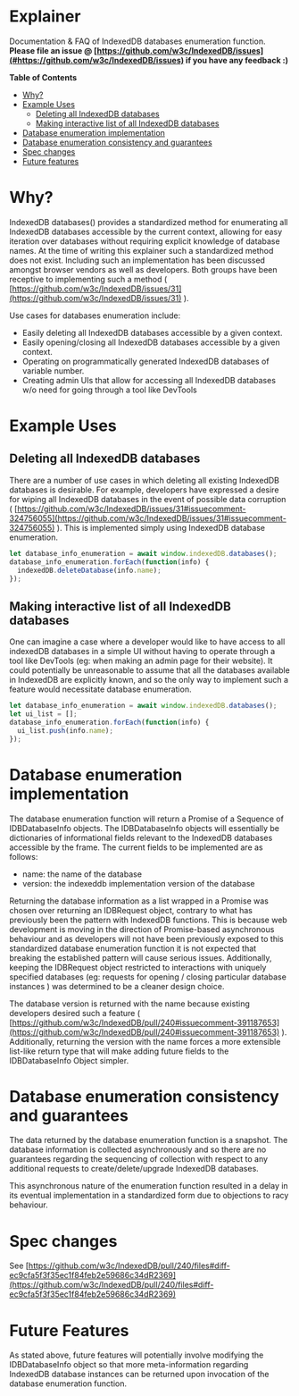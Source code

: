 # Explainer
Documentation & FAQ of IndexedDB databases enumeration function. 
**Please file an issue @ [https://github.com/w3c/IndexedDB/issues](#https://github.com/w3c/IndexedDB/issues) if you have any feedback :)**

<!-- START doctoc generated TOC please keep comment here to allow auto update -->
<!-- DON'T EDIT THIS SECTION, INSTEAD RE-RUN doctoc TO UPDATE -->
**Table of Contents**

- [Why?](#why)
- [Example Uses](#example-uses)
  - [Deleting all IndexedDB databases](#deleting-all-indexeddb-databases)
  - [Making interactive list of all IndexedDB databases](#making-interactive-list-of-all-indexeddb-databases)
- [Database enumeration implementation](#database-enumeration-implementation)
- [Database enumeration consistency and guarantees](#database-enumeration-consistency-and-guarantees)
- [Spec changes](#spec-changes)
- [Future features](#future-features)

<!-- END doctoc generated TOC please keep comment here to allow auto update -->
# Why?
IndexedDB databases() provides a standardized method for enumerating all IndexedDB databases accessible by the current context, allowing for easy iteration over databases without requiring explicit knowledge of database names. At the time of writing this explainer such a standardized method does not exist. Including such an implementation has been discussed amongst browser vendors as well as developers. Both groups have been receptive to implementing such a method  ( [https://github.com/w3c/IndexedDB/issues/31](https://github.com/w3c/IndexedDB/issues/31) ).

Use cases for databases enumeration include:
 * Easily deleting all IndexedDB databases accessible by a given context.
 * Easily opening/closing all IndexedDB databases accessible by a given context.
 * Operating on programmatically generated IndexedDB databases of variable number.
 * Creating admin UIs that allow for accessing all IndexedDB databases w/o need for going through a tool like DevTools

# Example Uses

## Deleting all IndexedDB databases
There are a number of use cases in which deleting all existing IndexedDB databases is desirable. For example, developers have expressed a desire for wiping all IndexedDB databases in the event of possible data corruption ( [https://github.com/w3c/IndexedDB/issues/31#issuecomment-324756055](https://github.com/w3c/IndexedDB/issues/31#issuecomment-324756055) ). This is implemented simply using IndexedDB database enumeration.
```javascript
let database_info_enumeration = await window.indexedDB.databases();
database_info_enumeration.forEach(function(info) {
  indexedDB.deleteDatabase(info.name);
});
```
## Making interactive list of all IndexedDB databases
One can imagine a case where a developer would like to have access to all indexedDB databases in a simple UI without having to operate through a tool like DevTools (eg: when making an admin page for their website). It could potentially be unreasonable to assume that all the databases available in IndexedDB are explicitly known, and so the only way to implement such a feature would necessitate database enumeration.
```javascript
let database_info_enumeration = await window.indexedDB.databases();
let ui_list = [];
database_info_enumeration.forEach(function(info) {
  ui_list.push(info.name);
});
```

# Database enumeration implementation
The database enumeration function will return a Promise of a Sequence of IDBDatabaseInfo objects. The IDBDatabaseInfo objects will essentially be dictionaries of informational fields relevant to the IndexedDB databases accessible by the frame. The current fields to be implemented are as follows:
  * name: the name of the database
  * version: the indexeddb implementation version of the database
  
Returning the database information as a list wrapped in a Promise was chosen over returning an IDBRequest object, contrary to what has previously been the pattern with IndexedDB functions. This is because web development is moving in the direction of Promise-based asynchronous behaviour and as developers will not have been previously exposed to this standardized database enumeration function it is not expected that breaking the established pattern will cause serious issues. Additionally, keeping the IDBRequest object restricted to interactions with uniquely specified databases (eg: requests for opening / closing particular database instances ) was determined to be a cleaner design choice.

The database version is returned with the name because existing developers desired such a feature ( [https://github.com/w3c/IndexedDB/pull/240#issuecomment-391187653](https://github.com/w3c/IndexedDB/pull/240#issuecomment-391187653) ). Additionally, returning the version with the name forces a more extensible list-like return type that will make adding future fields to the IDBDatabaseInfo Object simpler.

# Database enumeration consistency and guarantees
The data returned by the database enumeration function is a snapshot. The database information is collected asynchronously and so there are no guarantees regarding the sequencing of collection with respect to any additional requests to create/delete/upgrade IndexedDB databases.

This asynchronous nature of the enumeration function resulted in a delay in its eventual implementation in a standardized form due to objections to racy behaviour.

# Spec changes
See [https://github.com/w3c/IndexedDB/pull/240/files#diff-ec9cfa5f3f35ec1f84feb2e59686c34dR2369](https://github.com/w3c/IndexedDB/pull/240/files#diff-ec9cfa5f3f35ec1f84feb2e59686c34dR2369)

# Future Features
As stated above, future features will potentially involve modifying the IDBDatabaseInfo object so that more meta-information regarding IndexedDB database instances can be returned upon invocation of the database enumeration function.
